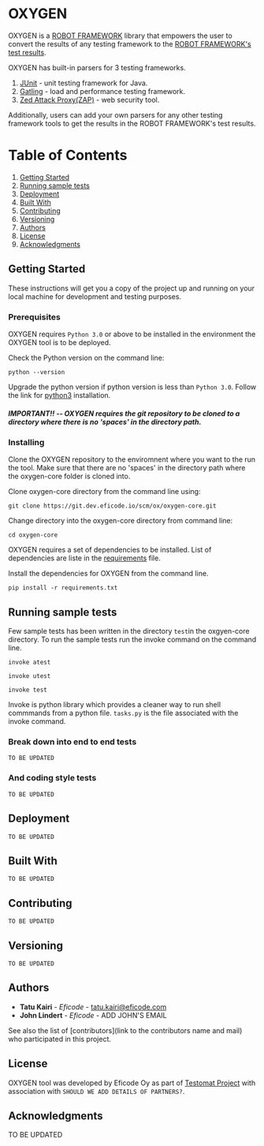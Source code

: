 # OXYGEN 

OXYGEN is a [ROBOT FRAMEWORK](https://robotframework.org/) library that empowers the user to convert the results of any testing framework to the [ROBOT FRAMEWORK's test results](https://robotframework.org/robotframework/2.1.2/RobotFrameworkUserGuide.html#created-outputs). 

OXYGEN has built-in parsers for 3 testing frameworks. 

1. [JUnit](https://en.wikipedia.org/wiki/JUnit) - unit testing framework for Java.
2. [Gatling](https://en.wikipedia.org/wiki/Gatling_(software)) - load and performance testing framework.
3. [Zed Attack Proxy(ZAP)](https://www.zaproxy.org/) - web security tool. 

Additionally, users can add your own parsers for any other testing framework tools to get the results in the ROBOT FRAMEWORK's test results. 

# Table of Contents
1. [Getting Started](#getting-started)
2. [Running sample tests](#running-the-tests)
3. [Deployment](#deployment)
4. [Built With](#built-with)
5. [Contributing](#contributing)
6. [Versioning](#versioning)
7. [Authors](#authors)
8. [License](#license)
9. [Acknowledgments](#acknowledgments)

## Getting Started

These instructions will get you a copy of the project up and running on your local machine for development and testing purposes.

### Prerequisites

OXYGEN requires `Python 3.0` or above to be installed in the environment the OXYGEN tool is to be deployed. 

Check the Python version on the command line:
```
python --version
```

Upgrade the python version if python version is less than `Python 3.0`. Follow the link for [python3](https://realpython.com/installing-python/) installation.

##### IMPORTANT!! --  OXYGEN requires the git repository to be cloned to a directory where there is no 'spaces' in the directory path.

### Installing

Clone the OXYGEN repository to the enviromnent where you want to the run the tool. Make sure that there are no 'spaces' in the directory path where the oxygen-core folder is cloned into.

Clone oxygen-core directory from the command line using:

```
git clone https://git.dev.eficode.io/scm/ox/oxygen-core.git
```
Change directory into the oxygen-core directory from command line:
```
cd oxygen-core
```
OXYGEN requires a set of dependencies to be installed. List of dependencies are liste in the [requirements](https://git.dev.eficode.io/projects/OX/repos/oxygen-core/browse/requirements.txt) file. 

Install the dependencies for OXYGEN from the command line. 

```
pip install -r requirements.txt
```

## Running sample tests

Few sample tests has been written in the directory `test`in the oxgyen-core directory. To run the sample tests run the invoke command on the command line.

```
invoke atest
```
```
invoke utest
```
```
invoke test
```
Invoke is python library which provides a cleaner way to run shell commmands from a python file. `tasks.py` is the file associated with the invoke command. 

### Break down into end to end tests
```
TO BE UPDATED
```

### And coding style tests
```
TO BE UPDATED
```
## Deployment
```
TO BE UPDATED
```
## Built With
```
TO BE UPDATED
```
## Contributing
```
TO BE UPDATED
```
## Versioning
```
TO BE UPDATED
```
## Authors

* **Tatu Kairi** - *Eficode* - tatu.kairi@eficode.com 
* **John Lindert** - *Eficode* - ADD JOHN'S EMAIL


See also the list of [contributors](link to the contributors name and mail) who participated in this project.

## License

OXYGEN tool  was developed by Eficode Oy as part of [Testomat Project](link) with association with `SHOULD WE ADD DETAILS OF PARTNERS?`.

## Acknowledgments
TO BE UPDATED
```
